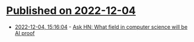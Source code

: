 # [Published on 2022-12-04](index.md)

* [2022-12-04, 15:16:04](https://news.ycombinator.com/item?id=33854393) - [Ask HN: What field in computer science will be AI proof](https://news.ycombinator.com/item?id=33854393)
